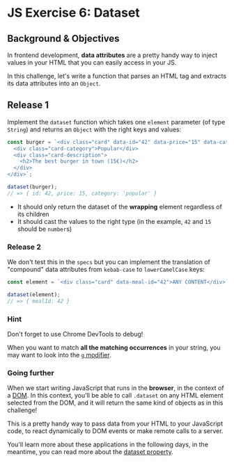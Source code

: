 # JS Exercise 6: Dataset

## Background & Objectives

In frontend development, **data attributes** are a pretty handy way to inject values in your HTML that you can easily access in your JS.

In this challenge, let's write a function that parses an HTML tag and extracts its data attributes into an `Object`.

## Release 1

Implement the `dataset` function which takes one `element` parameter (of type `String`) and returns an `Object` with the right keys and values:

```js
const burger = `<div class="card" data-id="42" data-price="15" data-category="popular">
  <div class="card-category">Popular</div>
  <div class="card-description">
    <h2>The best burger in town (15€)</h2>
  </div>
</div>`;

dataset(burger);
// => { id: 42, price: 15, category: 'popular' }
```

- It should only return the dataset of the **wrapping** element regardless of its children
- It should cast the values to the right type (in the example, `42` and `15` should be `number`s)

### Release 2

We don't test this in the `specs` but you can implement the translation of "compound" data attributes from `kebab-case` to `lowerCamelCase` keys:

```js
const element = `<div class="card" data-meal-id="42">ANY CONTENT</div>`;

dataset(element);
// => { mealId: 42 }
```

### Hint

Don't forget to use Chrome DevTools to debug!

When you want to match **all the matching occurrences** in your string, you may want to look into the [`g` modifier](https://developer.mozilla.org/en-US/docs/Web/JavaScript/Reference/Global_Objects/RegExp#Parameters).


### Going further
When we start writing JavaScript that runs in the **browser**, in the context of a [DOM](https://en.wikipedia.org/wiki/Document_Object_Model). In this context, you'll be able to call `.dataset` on any HTML element selected from the DOM, and it will return the same kind of objects as in this challenge!

This is a pretty handy way to pass data from your HTML to your JavaScript code, to react dynamically to DOM events or make remote calls to a server.

You'll learn more about these applications in the following days, in the meantime, you can read more about the [dataset property](https://developer.mozilla.org/en-US/docs/Web/API/HTMLElement/dataset).
